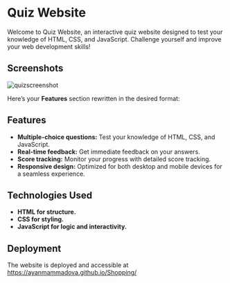 # Quiz Website

Welcome to Quiz Website, an interactive quiz website designed to test your knowledge of HTML, CSS, and JavaScript. Challenge yourself and improve your web development skills!

## Screenshots

![quizscreenshot](https://github.com/user-attachments/assets/4cecbf18-4b80-443b-9ad2-a35cd217468c)


Here’s your **Features** section rewritten in the desired format:

## Features

- **Multiple-choice questions:** Test your knowledge of HTML, CSS, and JavaScript.
- **Real-time feedback:** Get immediate feedback on your answers.
- **Score tracking:** Monitor your progress with detailed score tracking.
- **Responsive design:** Optimized for both desktop and mobile devices for a seamless experience. 

## Technologies Used

- **HTML for structure.**
- **CSS for styling.**
- **JavaScript for logic and interactivity.**

## Deployment

The website is deployed and accessible at https://ayanmammadova.github.io/Shopping/

